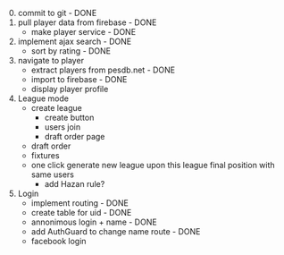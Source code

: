0. commit to git - DONE
1. pull player data from firebase - DONE
    * make player service - DONE
2. implement ajax search - DONE
    * sort by rating - DONE
3. navigate to player
    * extract players from pesdb.net - DONE
    * import to firebase - DONE
    * display player profile
4. League mode
    * create league
        * create button
        * users join
        * draft order page
    * draft order
    * fixtures
    * one click generate new league upon this league final position with same users
        * add Hazan rule?
5. Login
    * implement routing - DONE
    * create table for uid - DONE
    * annonimous login + name - DONE
    * add AuthGuard to change name route - DONE
    * facebook login